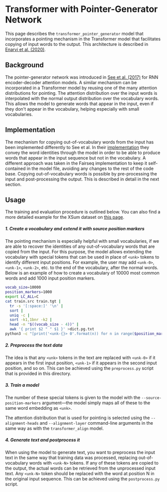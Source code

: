 # Transformer with Pointer-Generator Network

This page describes the `transformer_pointer_generator` model that incorporates
a pointing mechanism in the Transformer model that facilitates copying of input
words to the output. This architecture is described in [Enarvi et al. (2020)](https://www.aclweb.org/anthology/2020.nlpmc-1.4/).

## Background

The pointer-generator network was introduced in [See et al. (2017)](https://arxiv.org/abs/1704.04368)
for RNN encoder-decoder attention models. A similar mechanism can be
incorporated in a Transformer model by reusing one of the many attention
distributions for pointing. The attention distribution over the input words is
interpolated with the normal output distribution over the vocabulary words. This
allows the model to generate words that appear in the input, even if they don't
appear in the vocabulary, helping especially with small vocabularies.

## Implementation

The mechanism for copying out-of-vocabulary words from the input has been
implemented differently to See et al. In their [implementation](https://github.com/abisee/pointer-generator)
they convey the word identities through the model in order to be able to produce
words that appear in the input sequence but not in the vocabulary. A different
approach was taken in the Fairseq implementation to keep it self-contained in
the model file, avoiding any changes to the rest of the code base. Copying
out-of-vocabulary words is possible by pre-processing the input and
post-processing the output. This is described in detail in the next section.

## Usage

The training and evaluation procedure is outlined below. You can also find a
more detailed example for the XSum dataset on [this page](README.xsum.md).

##### 1. Create a vocabulary and extend it with source position markers

The pointing mechanism is especially helpful with small vocabularies, if we are
able to recover the identities of any out-of-vocabulary words that are copied
from the input. For this purpose, the model allows extending the vocabulary with
special tokens that can be used in place of `<unk>` tokens to identify different
input positions. For example, the user may add `<unk-0>`, `<unk-1>`, `<unk-2>`,
etc. to the end of the vocabulary, after the normal words. Below is an example
of how to create a vocabulary of 10000 most common words and add 1000 input
position markers.

```bash
vocab_size=10000
position_markers=1000
export LC_ALL=C
cat train.src train.tgt |
  tr -s '[:space:]' '\n' |
  sort |
  uniq -c |
  sort -k1,1bnr -k2 |
  head -n "$((vocab_size - 4))" |
  awk '{ print $2 " " $1 }' >dict.pg.txt
python3 -c "[print('<unk-{}> 0'.format(n)) for n in range($position_markers)]" >>dict.pg.txt
```

##### 2. Preprocess the text data

The idea is that any `<unk>` tokens in the text are replaced with `<unk-0>` if
it appears in the first input position, `<unk-1>` if it appears in the second
input position, and so on. This can be achieved using the `preprocess.py` script
that is provided in this directory.

##### 3. Train a model

The number of these special tokens is given to the model with the
`--source-position-markers` argument—the model simply maps all of these to the
same word embedding as `<unk>`.

The attention distribution that is used for pointing is selected using the
`--alignment-heads` and `--alignment-layer` command-line arguments in the same
way as with the `transformer_align` model.

##### 4. Generate text and postprocess it

When using the model to generate text, you want to preprocess the input text in
the same way that training data was processed, replacing out-of-vocabulary words
with `<unk-N>` tokens. If any of these tokens are copied to the output, the
actual words can be retrieved from the unprocessed input text. Any `<unk-N>`
token should be replaced with the word at position N in the original input
sequence. This can be achieved using the `postprocess.py` script.

